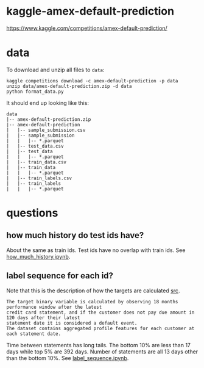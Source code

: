 # kaggle-amex-default-prediction
https://www.kaggle.com/competitions/amex-default-prediction/


# data
To download and unzip all files to `data`:
```
kaggle competitions download -c amex-default-prediction -p data
unzip data/amex-default-prediction.zip -d data
python format_data.py
```
It should end up looking like this:
```
data
|-- amex-default-prediction.zip
|-- amex-default-prediction
|   |-- sample_submission.csv
|   |-- sample_submission
|   |   |-- *.parquet
|   |-- test_data.csv
|   |-- test_data
|   |   |-- *.parquet
|   |-- train_data.csv
|   |-- train_data
|   |   |-- *.parquet
|   |-- train_labels.csv
|   |-- train_labels
|   |   |-- *.parquet
```


# questions

## how much history do test ids have?
About the same as train ids. Test ids have no overlap with train ids.
See [how_much_history.ipynb](notebooks/how_much_history.ipynb).

## label sequence for each id?
Note that this is the description of how the targets are calculated [src](https://www.kaggle.com/competitions/amex-default-prediction/data).
```
The target binary variable is calculated by observing 18 months performance window after the latest
credit card statement, and if the customer does not pay due amount in 120 days after their latest
statement date it is considered a default event.
The dataset contains aggregated profile features for each customer at each statement date. 
```
Time between statements has long tails.
The bottom 10% are less than 17 days while top 5% are 392 days.
Number of statements are all 13 days other than the bottom 10%.
See [label_sequence.ipynb](notebooks/label_sequence.ipynb).
